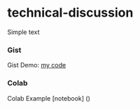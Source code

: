 # technical-discussion

Simple text

### Gist
Gist Demo: [my code](https://gist.github.com/Ratatos/651ab699741117a9d8be7fb12f39bb6a)


### Colab

Colab Example [notebook] ()
